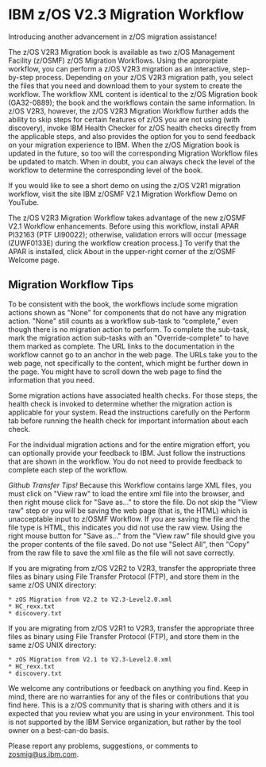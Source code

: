 IBM z/OS V2.3 Migration Workflow
===============================

Introducing another advancement in z/OS migration assistance!

The z/OS V2R3 Migration book is available as two z/OS Management Facility (z/OSMF) z/OS Migration Workflows. Using the approrpiate workflow, you can perform a z/OS V2R3 migration as an interactive, step-by-step process. 
Depending on your z/OS V2R3 migration path, you select the files that you need and download them to your system to create the workflow. 
The workflow XML content is identical to the z/OS Migration book (GA32-0889); the book and the workflows contain the same information. 
In z/OS V2R3, however, the z/OS V2R3 Migration Workflow further adds the ability to skip steps for certain features of z/OS you are not using (with discovery), invoke IBM Health Checker for z/OS health checks
directly from the applicable steps, and also provides the option for you to send feedback on your migration experience to IBM. 
When the z/OS Migration book is updated in the future, so too will the corresponding Migration Workflow files be updated to match. 
When in doubt, you can always check the level of the workflow to determine the corresponding level of the book. 


If you would like to see a short demo on using the z/OS V2R1 migration workflow, visit the site IBM z/OSMF V2.1 Migration Workflow Demo on YouTube.

The z/OS V2R3 Migration Workflow takes advantage of the new z/OSMF V2.1 Workflow enhancements. Before using this workflow, install
APAR PI32163 (PTF UI90022); otherwise, validation errors will occur (message IZUWF0133E) during the workflow creation process.]
To verify that the APAR is installed, click About in the upper-right corner of the z/OSMF Welcome page. 

Migration Workflow Tips
-----------------------

To be consistent with the book, the workflows include some migration actions shown as "None" for components that do not have any migration action. "None" still counts as a workflow sub-task to “complete,” even though there is no migration action to perform. To complete the sub-task, mark the migration action sub-tasks with an "Override-complete" to have them marked as complete. The URL links to the documentation in the workflow cannot go to an anchor in the web page. The URLs take you to the web page, not specifically to the content, which might be further down in the page. You might have to scroll down the web page to find the information that you need. 

Some migration actions have associated health checks. For those steps, the health check is invoked to determine whether the migration action is applicable for your system. Read the instructions carefully on the Perform tab before running the health check for important information about each check. 

For the individual migration actions and for the entire migration effort, you can optionally provide your feedback to IBM. Just follow the instructions that are shown in the workflow. You do not need to provide feedback to complete each step of the workflow. 

*Github Transfer Tips!*  Because this Workflow contains large XML files, you must click on "View raw" to load the entire xml file into the browser, and then right mouse click for "Save as..." to store the file.  Do not skip the "View raw" step or you will be saving the web page (that is, the HTML) which is unacceptable input to z/OSMF Workflow.  If you are saving the file and the file type is HTML, this indicates you did not use the raw view.  Using the right mouse button for "Save as..." from the "View raw" file should give you the proper contents of the file saved.  Do not use "Select All", then "Copy" from the raw file to save the xml file as the file will not save correctly. 

If you are migrating from z/OS V2R2 to V2R3, transfer the appropriate three files as binary using File Transfer Protocol (FTP),
and store them in the same z/OS UNIX directory:

    * zOS Migration from V2.2 to V2.3-Level2.0.xml
    * HC_rexx.txt
    * discovery.txt    

If you are migrating from z/OS V2R1 to V2R3, transfer the appropriate three files as binary using File Transfer Protocol (FTP),
and store them in the same z/OS UNIX directory:

    * zOS Migration from V2.1 to V2.3-Level2.0.xml
    * HC_rexx.txt
    * discovery.txt

We welcome any contributions or feedback on anything you find. Keep in mind, there are no warranties for any of the files or contributions that you find here. This is a z/OS community that is sharing with others and it is expected that you review what you are using in your environment. This tool is not supported by the IBM Service organization, but rather by the tool owner on a best-can-do basis.

Please report any problems, suggestions, or comments to zosmig@us.ibm.com.

